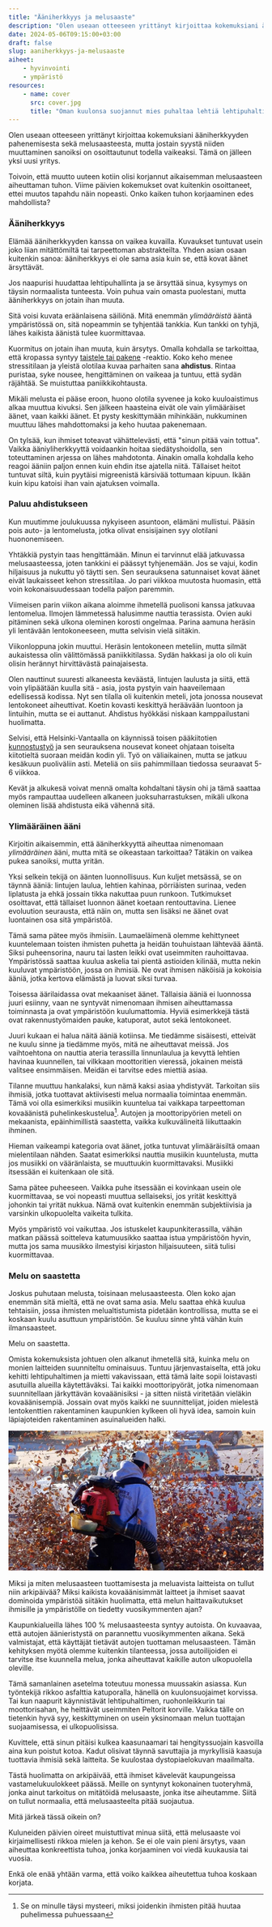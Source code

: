 ```yaml
---
title: "Ääniherkkyys ja melusaaste"
description: "Olen useaan otteeseen yrittänyt kirjoittaa kokemuksiani ääniherkkyyden pahenemisesta sekä melusaasteesta, mutta jostain syystä niiden muuttaminen sanoiksi on osoittautunut todella vaikeaksi. Tämä on jälleen yksi uusi yritys."
date: 2024-05-06T09:15:00+03:00
draft: false
slug: aaniherkkyys-ja-melusaaste
aiheet:
    - hyvinvointi
    - ympäristö
resources:
    - name: cover
      src: cover.jpg
      title: "Oman kuulonsa suojannut mies puhaltaa lehtiä lehtipuhaltimella. Lehdet lentelevät valtoimenaan miehen edessä."
---
```


Olen useaan otteeseen yrittänyt kirjoittaa kokemuksiani ääniherkkyyden pahenemisesta sekä melusaasteesta, mutta jostain syystä niiden muuttaminen sanoiksi on osoittautunut todella vaikeaksi. Tämä on jälleen yksi uusi yritys.

Toivoin, että muutto uuteen kotiin olisi korjannut aikaisemman melusaasteen aiheuttaman tuhon. Viime päivien kokemukset ovat kuitenkin osoittaneet, ettei muutos tapahdu näin nopeasti. Onko kaiken tuhon korjaaminen edes mahdollista?

<!--more-->

### Ääniherkkyys
Elämää ääniherkkyyden kanssa on vaikea kuvailla. Kuvaukset tuntuvat usein joko liian mitättömiltä tai tarpeettoman abstrakteilta. Yhden asian osaan kuitenkin sanoa: ääniherkkyys ei ole sama asia kuin se, että kovat äänet ärsyttävät.

Jos naapurisi huudattaa lehtipuhallinta ja se ärsyttää sinua, kysymys on täysin normaalista tunteesta. Voin puhua vain omasta puolestani, mutta ääniherkkyys on jotain ihan muuta.

Sitä voisi kuvata eräänlaisena säiliönä. Mitä enemmän *ylimääräistä* ääntä ympäristössä on, sitä nopeammin se tyhjentää tankkia. Kun tankki on tyhjä, lähes kaikista äänistä tulee kuormittavaa.

Kuormitus on jotain ihan muuta, kuin ärsytys. Omalla kohdalla se tarkoittaa, että kropassa syntyy [taistele tai pakene](https://www.mielenterveystalo.fi/fi/trauma-kriisi/miten-keho-reagoi-kriisiin) -reaktio. Koko keho menee stressitilaan ja yleistä olotilaa kuvaa parhaiten sana **ahdistus**. Rintaa puristaa, syke nousee, hengittäminen on vaikeaa ja tuntuu, että sydän räjähtää. Se muistuttaa paniikkikohtausta.

Mikäli melusta ei pääse eroon, huono olotila syvenee ja koko kuuloaistimus alkaa muuttua kivuksi. Sen jälkeen haasteina eivät ole vain ylimääräiset äänet, vaan kaikki äänet. Et pysty keskittymään mihinkään, nukkuminen muuttuu lähes mahdottomaksi ja keho huutaa pakenemaan. 

On tylsää, kun ihmiset toteavat vähättelevästi, että "sinun pitää vain tottua". Vaikka ääniyliherkkyyttä voidaankin hoitaa siedätyshoidolla, sen toteuttaminen arjessa on lähes mahdotonta. Ainakin omalla kohdalla keho reagoi ääniin paljon ennen kuin ehdin itse ajatella niitä. Tällaiset heitot tuntuvat siltä, kuin pyytäisi migreenistä kärsivää tottumaan kipuun. Ikään kuin kipu katoisi ihan vain ajatuksen voimalla.

### Paluu ahdistukseen
Kun muutimme joulukuussa nykyiseen asuntoon, elämäni mullistui. Pääsin pois auto- ja lentomelusta, jotka olivat ensisijainen syy olotilani huononemiseen.

Yhtäkkiä pystyin taas hengittämään. Minun ei tarvinnut elää jatkuvassa melusaasteessa, joten tankkini ei päässyt tyhjenemään. Jos se vajui, kodin hiljaisuus ja nukuttu yö täytti sen. Sen seurauksena satunnaiset kovat äänet eivät laukaisseet kehon stressitilaa. Jo pari viikkoa muutosta huomasin, että voin kokonaisuudessaan todella paljon paremmin.

Viimeisen parin viikon aikana aloimme ihmetellä puolisoni kanssa jatkuvaa lentomelua. Ilmojen lämmetessä halusimme nauttia terassista. Ovien auki pitäminen sekä ulkona oleminen korosti ongelmaa. Parina aamuna heräsin yli lentävään lentokoneeseen, mutta selvisin vielä siitäkin.

Viikonloppuna jokin muuttui. Heräsin lentokoneen meteliin, mutta silmät aukaistessa olin välittömässä paniikkitilassa. Sydän hakkasi ja olo oli kuin olisin herännyt hirvittävästä painajaisesta.

Olen nauttinut suuresti alkaneesta keväästä, lintujen laulusta ja siitä, että voin ylipäätään kuulla sitä - asia, josta pystyin vain haaveilemaan edellisessä kodissa. Nyt sen tilalla oli kuitenkin meteli, jota jonossa nousevat lentokoneet aiheuttivat. Koetin kovasti keskittyä heräävään luontoon ja lintuihin, mutta se ei auttanut. Ahdistus hyökkäsi niskaan kamppailustani huolimatta.

Selvisi, että Helsinki-Vantaalla on käynnissä toisen pääkiitotien [kunnostustyö](https://www.finavia.fi/fi/uutishuone/2024/helsinki-vantaan-kiitotie-3-suljetaan-kunnostustoiden-ajaksi-154-126) ja sen seurauksena nousevat koneet ohjataan toiselta kiitotieltä suoraan meidän kodin yli. Työ on väliaikainen, mutta se jatkuu kesäkuun puoliväliin asti. Meteliä on siis pahimmillaan tiedossa seuraavat 5-6 viikkoa.

Kevät ja alkukesä voivat mennä omalta kohdaltani täysin ohi ja tämä saattaa myös rampauttaa uudelleen alkaneen juoksuharrastuksen, mikäli ulkona oleminen lisää ahdistusta eikä vähennä sitä.

### Ylimääräinen ääni
Kirjoitin aikaisemmin, että ääniherkkyyttä aiheuttaa nimenomaan *ylimääräinen* ääni, mutta mitä se oikeastaan tarkoittaa? Tätäkin on vaikea pukea sanoiksi, mutta yritän.

Yksi selkein tekijä on äänten luonnollisuus. Kun kuljet metsässä, se on täynnä ääniä: lintujen laulua, lehtien kahinaa, pörriäisten surinaa, veden liplatusta ja ehkä jossain tikka nakuttaa puun runkoon. Tutkimukset osoittavat, että tällaiset luonnon äänet koetaan rentouttavina. Lienee evoluution seurausta, että näin on, mutta sen lisäksi ne äänet ovat luontainen osa sitä ympäristöä.

Tämä sama pätee myös ihmisiin. Laumaeläimenä olemme kehittyneet kuuntelemaan toisten ihmisten puhetta ja heidän touhuistaan lähtevää ääntä. Siksi puheensorina, nauru tai lasten leikki ovat useimmiten rauhoittavaa. Ympäristössä saattaa kuulua askelia tai pientä astioiden kilinää, mutta nekin kuuluvat ympäristöön, jossa on ihmisiä. Ne ovat ihmisen näköisiä ja kokoisia ääniä, jotka kertova elämästä ja luovat siksi turvaa.

Toisessa äärilaidassa ovat mekaaniset äänet. Tällaisia ääniä ei luonnossa juuri esiinny, vaan ne syntyvät nimenomaan ihmisen aiheuttamassa toiminnasta ja ovat ympäristöön kuulumattomia. Hyviä esimerkkejä tästä ovat rakennustyömaiden pauke, katuporat, autot sekä lentokoneet.

Juuri kukaan ei halua näitä ääniä kotiinsa. Me tiedämme sisäisesti, etteivät ne kuulu sinne ja tiedämme myös, mitä ne aiheuttavat meissä. Jos vaihtoehtona on nauttia ateria terassilla linnunlaulua ja kevyttä lehtien havinaa kuunnellen, tai vilkkaan moottoritien vieressä, jokainen meistä valitsee ensimmäisen. Meidän ei tarvitse edes miettiä asiaa.

Tilanne muuttuu hankalaksi, kun nämä kaksi asiaa yhdistyvät. Tarkoitan siis ihmisiä, jotka tuottavat aktiivisesti melua normaalia toimintaa enemmän. Tämä voi olla esimerkiksi musiikin kuuntelua tai vaikkapa tarpeettoman kovaäänistä puhelinkeskustelua[^1]. Autojen ja moottoripyörien meteli on mekaanista, epäinhimillistä saastetta, vaikka kulkuvälineitä liikuttaakin ihminen.

Hieman vaikeampi kategoria ovat äänet, jotka tuntuvat ylimääräisiltä omaan mielentilaan nähden. Saatat esimerkiksi nauttia musiikin kuuntelusta, mutta jos musiikki on vääränlaista, se muuttuukin kuormittavaksi. Musiikki itsessään ei kuitenkaan ole sitä.

Sama pätee puheeseen. Vaikka puhe itsessään ei kovinkaan usein ole kuormittavaa, se voi nopeasti muuttua sellaiseksi, jos yrität keskittyä johonkin tai yrität nukkua. Nämä ovat kuitenkin enemmän subjektiivisia ja varsinkin ulkopuolelta vaikeita tulkita.

Myös ympäristö voi vaikuttaa. Jos istuskelet kaupunkiterassilla, vähän matkan päässä soitteleva katumuusikko saattaa istua ympäristöön hyvin, mutta jos sama muusikko ilmestyisi kirjaston hiljaisuuteen, siitä tulisi kuormittavaa.

### Melu on saastetta

Joskus puhutaan melusta, toisinaan melusaasteesta. Olen koko ajan enemmän sitä mieltä, että ne ovat sama asia. Melu saattaa ehkä kuulua tehtaisiin, jossa ihmisten melualtistumista pidetään kontrollissa, mutta se ei koskaan kuulu asuttuun ympäristöön. Se kuuluu sinne yhtä vähän kuin ilmansaasteet.

Melu on saastetta.

Omista kokemuksista johtuen olen alkanut ihmetellä sitä, kuinka melu on monien laitteiden suunniteltu ominaisuus. Tuntuu järjenvastaiselta, että joku kehitti lehtipuhaltimen ja mietti vakavissaan, että tämä laite sopii loistavasti asutuilla alueilla käytettäväksi. Tai kaikki moottoripyörät, jotka nimenomaan suunnitellaan järkyttävän kovaäänisiksi - ja sitten niistä viritetään vieläkin kovaäänisempiä. Jossain ovat myös kaikki ne suunnittelijat, joiden mielestä lentokenttien rakentaminen kaupunkien kylkeen oli hyvä idea, samoin kuin läpiajoteiden rakentaminen asuinalueiden halki.

![Oman kuulonsa suojannut mies puhaltaa lehtiä lehtipuhaltimella. Lehdet lentelevät valtoimenaan miehen edessä.](cover.jpg "Lehtipuhallin on laite, jota kaikki tuntuvat inhoavan tasapuolisesti sen aiheuttaman melusaasteen takia - paitsi silloin kun sillä saa siivota omaa pihaa. Kuva: Dean Hochman")

Miksi ja miten melusaasteen tuottamisesta ja meluavista laitteista on tullut niin arkipäivää? Miksi kaikista kovaäänisimmät laitteet ja ihmiset saavat dominoida ympäristöä siitäkin huolimatta, että melun haittavaikutukset ihmisille ja ympäristölle on tiedetty vuosikymmenten ajan?

Kaupunkialueilla lähes 100 % melusaasteesta syntyy autoista. On kuvaavaa, että autojen äänieristystä on parannettu vuosikymmenten aikana. Sekä valmistajat, että käyttäjät tietävät autojen tuottaman melusaasteen. Tämän kehityksen myötä olemme kuitenkin tilanteessa, jossa autoilijoiden ei tarvitse itse kuunnella melua, jonka aiheuttavat kaikille auton ulkopuolella oleville.

Tämä samanlainen asetelma toteutuu monessa muussakin asiassa. Kun työntekijä rikkoo asfalttia katuporalla, hänellä on kuulonsuojaimet korvissa. Tai kun naapurit käynnistävät lehtipuhaltimen, ruohonleikkurin tai moottorisahan, he heittävät useimmiten Peltorit korville. Vaikka tälle on tietenkin hyvä syy, keskittyminen on usein yksinomaan melun tuottajan suojaamisessa, ei ulkopuolisissa.

Kuvittele, että sinun pitäisi kulkea kaasunaamari tai hengityssuojain kasvoilla aina kun poistut kotoa. Kadut olisivat täynnä savuttajia ja myrkyllisiä kaasuja tuottavia ihmisiä sekä laitteita. Se kuulostaa dystopiaelokuvan maailmalta.

Tästä huolimatta on arkipäivää, että ihmiset kävelevät kaupungeissa vastamelukuulokkeet päässä. Meille on syntynyt kokonainen tuoteryhmä, jonka ainut tarkoitus on mitätöidä melusaaste, jonka itse aiheutamme. Siitä on tullut normaalia, että melusaasteelta pitää suojautua.

Mitä järkeä tässä oikein on?

Kuluneiden päivien oireet muistuttivat minua siitä, että melusaaste voi kirjaimellisesti rikkoa mielen ja kehon. Se ei ole vain pieni ärsytys, vaan aiheuttaa konkreettista tuhoa, jonka korjaaminen voi viedä kuukausia tai vuosia.

Enkä ole enää yhtään varma, että voiko kaikkea aiheutettua tuhoa koskaan korjata.

[^1]: Se on minulle täysi mysteeri, miksi joidenkin ihmisten pitää huutaa puhelimessa puhuessaan
